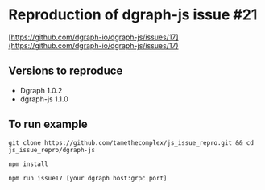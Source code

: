 # Reproduction of dgraph-js issue #21

[https://github.com/dgraph-io/dgraph-js/issues/17](https://github.com/dgraph-io/dgraph-js/issues/17)

## Versions to reproduce

* Dgraph 1.0.2
* dgraph-js 1.1.0

## To run example

`git clone https://github.com/tamethecomplex/js_issue_repro.git && cd js_issue_repro/dgraph-js`

`npm install`

`npm run issue17 [your dgraph host:grpc port]`
